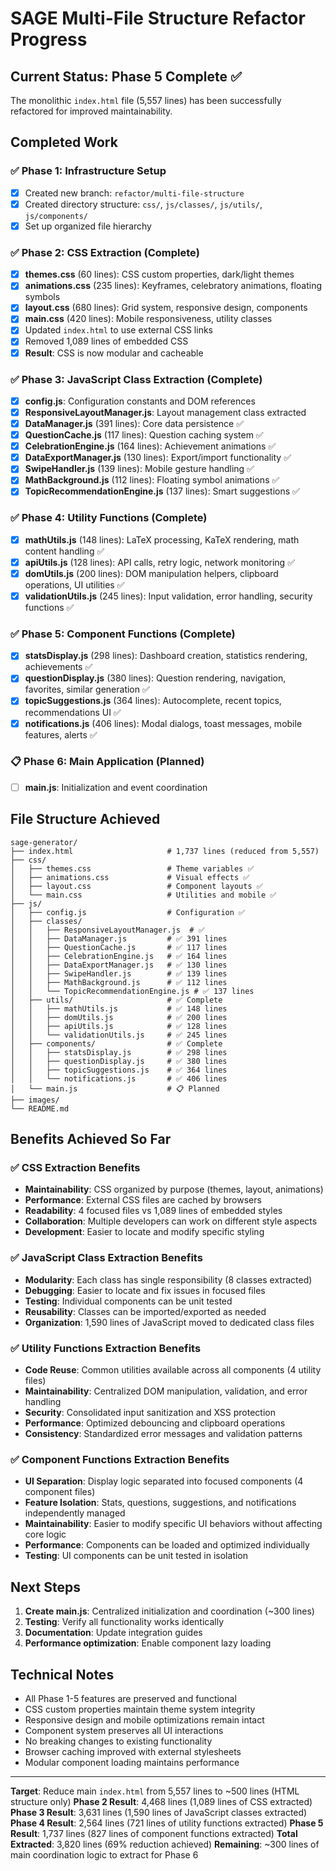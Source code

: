 # SAGE Multi-File Structure Refactor Progress

## Current Status: Phase 5 Complete ✅

The monolithic `index.html` file (5,557 lines) has been successfully refactored for improved maintainability.

## Completed Work

### ✅ Phase 1: Infrastructure Setup
- [x] Created new branch: `refactor/multi-file-structure`
- [x] Created directory structure: `css/`, `js/classes/`, `js/utils/`, `js/components/`
- [x] Set up organized file hierarchy

### ✅ Phase 2: CSS Extraction (Complete)
- [x] **themes.css** (60 lines): CSS custom properties, dark/light themes
- [x] **animations.css** (235 lines): Keyframes, celebratory animations, floating symbols
- [x] **layout.css** (680 lines): Grid system, responsive design, components
- [x] **main.css** (420 lines): Mobile responsiveness, utility classes
- [x] Updated `index.html` to use external CSS links
- [x] Removed 1,089 lines of embedded CSS
- [x] **Result**: CSS is now modular and cacheable

### ✅ Phase 3: JavaScript Class Extraction (Complete)
- [x] **config.js**: Configuration constants and DOM references
- [x] **ResponsiveLayoutManager.js**: Layout management class extracted
- [x] **DataManager.js** (391 lines): Core data persistence ✅
- [x] **QuestionCache.js** (117 lines): Question caching system ✅
- [x] **CelebrationEngine.js** (164 lines): Achievement animations ✅
- [x] **DataExportManager.js** (130 lines): Export/import functionality ✅
- [x] **SwipeHandler.js** (139 lines): Mobile gesture handling ✅
- [x] **MathBackground.js** (112 lines): Floating symbol animations ✅
- [x] **TopicRecommendationEngine.js** (137 lines): Smart suggestions ✅

### ✅ Phase 4: Utility Functions (Complete)
- [x] **mathUtils.js** (148 lines): LaTeX processing, KaTeX rendering, math content handling ✅
- [x] **apiUtils.js** (128 lines): API calls, retry logic, network monitoring ✅
- [x] **domUtils.js** (200 lines): DOM manipulation helpers, clipboard operations, UI utilities ✅
- [x] **validationUtils.js** (245 lines): Input validation, error handling, security functions ✅

### ✅ Phase 5: Component Functions (Complete)
- [x] **statsDisplay.js** (298 lines): Dashboard creation, statistics rendering, achievements ✅
- [x] **questionDisplay.js** (380 lines): Question rendering, navigation, favorites, similar generation ✅
- [x] **topicSuggestions.js** (364 lines): Autocomplete, recent topics, recommendations UI ✅
- [x] **notifications.js** (406 lines): Modal dialogs, toast messages, mobile features, alerts ✅

### 📋 Phase 6: Main Application (Planned)
- [ ] **main.js**: Initialization and event coordination

## File Structure Achieved

```
sage-generator/
├── index.html                     # 1,737 lines (reduced from 5,557)
├── css/
│   ├── themes.css                 # Theme variables ✅
│   ├── animations.css             # Visual effects ✅
│   ├── layout.css                 # Component layouts ✅
│   └── main.css                   # Utilities and mobile ✅
├── js/
│   ├── config.js                  # Configuration ✅
│   ├── classes/
│   │   ├── ResponsiveLayoutManager.js  # ✅
│   │   ├── DataManager.js         # ✅ 391 lines
│   │   ├── QuestionCache.js       # ✅ 117 lines  
│   │   ├── CelebrationEngine.js   # ✅ 164 lines
│   │   ├── DataExportManager.js   # ✅ 130 lines
│   │   ├── SwipeHandler.js        # ✅ 139 lines
│   │   ├── MathBackground.js      # ✅ 112 lines
│   │   └── TopicRecommendationEngine.js # ✅ 137 lines
│   ├── utils/                     # ✅ Complete
│   │   ├── mathUtils.js           # ✅ 148 lines
│   │   ├── domUtils.js            # ✅ 200 lines
│   │   ├── apiUtils.js            # ✅ 128 lines
│   │   └── validationUtils.js     # ✅ 245 lines
│   ├── components/                # ✅ Complete
│   │   ├── statsDisplay.js        # ✅ 298 lines
│   │   ├── questionDisplay.js     # ✅ 380 lines
│   │   ├── topicSuggestions.js    # ✅ 364 lines
│   │   └── notifications.js       # ✅ 406 lines
│   └── main.js                    # 📋 Planned
├── images/
└── README.md
```

## Benefits Achieved So Far

### ✅ CSS Extraction Benefits
- **Maintainability**: CSS organized by purpose (themes, layout, animations)
- **Performance**: External CSS files are cached by browsers
- **Readability**: 4 focused files vs 1,089 lines of embedded styles
- **Collaboration**: Multiple developers can work on different style aspects
- **Development**: Easier to locate and modify specific styling

### ✅ JavaScript Class Extraction Benefits
- **Modularity**: Each class has single responsibility (8 classes extracted)
- **Debugging**: Easier to locate and fix issues in focused files
- **Testing**: Individual components can be unit tested
- **Reusability**: Classes can be imported/exported as needed
- **Organization**: 1,590 lines of JavaScript moved to dedicated class files

### ✅ Utility Functions Extraction Benefits
- **Code Reuse**: Common utilities available across all components (4 utility files)
- **Maintainability**: Centralized DOM manipulation, validation, and error handling
- **Security**: Consolidated input sanitization and XSS protection
- **Performance**: Optimized debouncing and clipboard operations
- **Consistency**: Standardized error messages and validation patterns

### ✅ Component Functions Extraction Benefits
- **UI Separation**: Display logic separated into focused components (4 component files)
- **Feature Isolation**: Stats, questions, suggestions, and notifications independently managed
- **Maintainability**: Easier to modify specific UI behaviors without affecting core logic
- **Performance**: Components can be loaded and optimized individually
- **Testing**: UI components can be unit tested in isolation

## Next Steps

1. **Create main.js**: Centralized initialization and coordination (~300 lines)
2. **Testing**: Verify all functionality works identically
3. **Documentation**: Update integration guides
4. **Performance optimization**: Enable component lazy loading

## Technical Notes

- All Phase 1-5 features are preserved and functional
- CSS custom properties maintain theme system integrity
- Responsive design and mobile optimizations remain intact
- Component system preserves all UI interactions
- No breaking changes to existing functionality
- Browser caching improved with external stylesheets
- Modular component loading maintains performance

---

**Target**: Reduce main `index.html` from 5,557 lines to ~500 lines (HTML structure only)
**Phase 2 Result**: 4,468 lines (1,089 lines of CSS extracted)
**Phase 3 Result**: 3,631 lines (1,590 lines of JavaScript classes extracted)
**Phase 4 Result**: 2,564 lines (721 lines of utility functions extracted)
**Phase 5 Result**: 1,737 lines (827 lines of component functions extracted)
**Total Extracted**: 3,820 lines (69% reduction achieved)
**Remaining**: ~300 lines of main coordination logic to extract for Phase 6